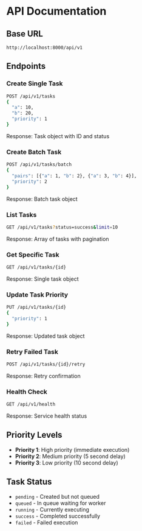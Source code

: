 # API Documentation

## Base URL
```
http://localhost:8000/api/v1
```

## Endpoints

### Create Single Task
```bash
POST /api/v1/tasks
{
  "a": 10,
  "b": 20,
  "priority": 1
}
```
Response: Task object with ID and status

### Create Batch Task
```bash
POST /api/v1/tasks/batch
{
  "pairs": [{"a": 1, "b": 2}, {"a": 3, "b": 4}],
  "priority": 2
}
```
Response: Batch task object

### List Tasks
```bash
GET /api/v1/tasks?status=success&limit=10
```
Response: Array of tasks with pagination

### Get Specific Task
```bash
GET /api/v1/tasks/{id}
```
Response: Single task object

### Update Task Priority
```bash
PUT /api/v1/tasks/{id}
{
  "priority": 1
}
```
Response: Updated task object

### Retry Failed Task
```bash
POST /api/v1/tasks/{id}/retry
```
Response: Retry confirmation

### Health Check
```bash
GET /api/v1/health
```
Response: Service health status

## Priority Levels
- **Priority 1**: High priority (immediate execution)
- **Priority 2**: Medium priority (5 second delay)
- **Priority 3**: Low priority (10 second delay)

## Task Status
- `pending` - Created but not queued
- `queued` - In queue waiting for worker
- `running` - Currently executing
- `success` - Completed successfully
- `failed` - Failed execution